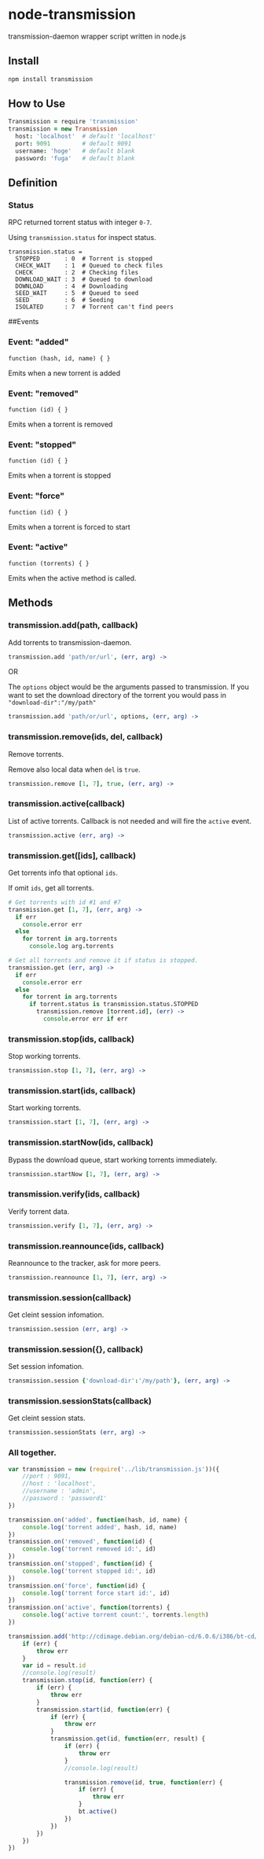 # node-transmission

transmission-daemon wrapper script written in node.js

## Install

```sh
npm install transmission
```

## How to Use

```coffee
Transmission = require 'transmission'
transmission = new Transmission
  host: 'localhost'  # default 'localhost'
  port: 9091         # default 9091
  username: 'hoge'   # default blank
  password: 'fuga'   # default blank
```

## Definition

### Status

RPC returned torrent status with integer `0-7`.

Using `transmission.status` for inspect status.

```
transmission.status =
  STOPPED       : 0  # Torrent is stopped
  CHECK_WAIT    : 1  # Queued to check files
  CHECK         : 2  # Checking files
  DOWNLOAD_WAIT : 3  # Queued to download
  DOWNLOAD      : 4  # Downloading
  SEED_WAIT     : 5  # Queued to seed
  SEED          : 6  # Seeding
  ISOLATED      : 7  # Torrent can't find peers
```
##Events

### Event: "added" ###

`function (hash, id, name) { }`

Emits when a new torrent is added
### Event: "removed" ###

`function (id) { }`

Emits when a torrent is removed
### Event: "stopped" ###

`function (id) { }`

Emits when a torrent is stopped
### Event: "force" ###

`function (id) { }`

Emits when a torrent is forced to start
### Event: "active" ###

`function (torrents) { }`

Emits when the active method is called.


## Methods

### transmission.add(path, callback)

Add torrents to transmission-daemon.

```coffee
transmission.add 'path/or/url', (err, arg) ->
```
OR

The `options` object would be the arguments passed to transmission.
If you want to set the download directory of the torrent you would pass in `"download-dir":"/my/path"`

```coffee
transmission.add 'path/or/url', options, (err, arg) ->
```

### transmission.remove(ids, del, callback)

Remove torrents.

Remove also local data when `del` is `true`.

```coffee
transmission.remove [1, 7], true, (err, arg) ->
```

### transmission.active(callback)

List of active torrents. Callback is not needed and will fire the `active` event.

```coffee
transmission.active (err, arg) ->
```

### transmission.get([ids], callback)

Get torrents info that optional `ids`.

If omit `ids`, get all torrents.

```coffee
# Get torrents with id #1 and #7
transmission.get [1, 7], (err, arg) ->
  if err
    console.error err
  else
    for torrent in arg.torrents
      console.log arg.torrents

# Get all torrents and remove it if status is stopped.
transmission.get (err, arg) ->
  if err
    console.error err
  else
    for torrent in arg.torrents
      if torrent.status is transmission.status.STOPPED
        transmission.remove [torrent.id], (err) ->
          console.error err if err
```

### transmission.stop(ids, callback)

Stop working torrents.

```coffee
transmission.stop [1, 7], (err, arg) ->
```

### transmission.start(ids, callback)

Start working torrents.

```coffee
transmission.start [1, 7], (err, arg) ->
```

### transmission.startNow(ids, callback)

Bypass the download queue, start working torrents immediately.

```coffee
transmission.startNow [1, 7], (err, arg) ->
```

### transmission.verify(ids, callback)

Verify torrent data.

```coffee
transmission.verify [1, 7], (err, arg) ->
```

### transmission.reannounce(ids, callback)

Reannounce to the tracker, ask for more peers.

```coffee
transmission.reannounce [1, 7], (err, arg) ->
```

### transmission.session(callback)

Get cleint session infomation.

```coffee
transmission.session (err, arg) ->
```

### transmission.session({}, callback)

Set session infomation.

```coffee
transmission.session {'download-dir':'/my/path'}, (err, arg) ->
```

### transmission.sessionStats(callback)

Get cleint session stats.

```coffee
transmission.sessionStats (err, arg) ->
```

### All together.

```js
var transmission = new (require('../lib/transmission.js'))({
	//port : 9091,
	//host : 'localhost',
	//username : 'admin',
	//password : 'password1'
})

transmission.on('added', function(hash, id, name) {
	console.log('torrent added', hash, id, name)
})
transmission.on('removed', function(id) {
	console.log('torrent removed id:', id)
})
transmission.on('stopped', function(id) {
	console.log('torrent stopped id:', id)
})
transmission.on('force', function(id) {
	console.log('torrent force start id:', id)
})
transmission.on('active', function(torrents) {
	console.log('active torrent count:', torrents.length)
})

transmission.add('http://cdimage.debian.org/debian-cd/6.0.6/i386/bt-cd/debian-6.0.6-i386-netinst.iso.torrent', function(err, result) {
	if (err) {
		throw err
	}
	var id = result.id
	//console.log(result)
	transmission.stop(id, function(err) {
		if (err) {
			throw err
		}
		transmission.start(id, function(err) {
			if (err) {
				throw err
			}
			transmission.get(id, function(err, result) {
				if (err) {
					throw err
				}
				//console.log(result)

				transmission.remove(id, true, function(err) {
					if (err) {
						throw err
					}
					bt.active()
				})
			})
		})
	})
})
```


